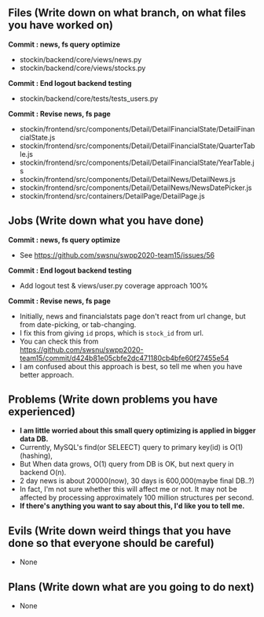 ## Files (Write down on what branch, on what files you have worked on)
**Commit : news, fs query optimize**
  - stockin/backend/core/views/news.py
  - stockin/backend/core/views/stocks.py
  
**Commit : End logout backend testing**
  - stockin/backend/core/tests/tests_users.py
 
**Commit : Revise news, fs page**
  - stockin/frontend/src/components/Detail/DetailFinancialState/DetailFinancialState.js
  - stockin/frontend/src/components/Detail/DetailFinancialState/QuarterTable.js
  - stockin/frontend/src/components/Detail/DetailFinancialState/YearTable.js
  - stockin/frontend/src/components/Detail/DetailNews/DetailNews.js
  - stockin/frontend/src/components/Detail/DetailNews/NewsDatePicker.js
  - stockin/frontend/src/containers/DetailPage/DetailPage.js


## Jobs (Write down what you have done)
**Commit : news, fs query optimize**
  - See https://github.com/swsnu/swpp2020-team15/issues/56
  
**Commit : End logout backend testing**
  - Add logout test & views/user.py coverage approach 100%
  
**Commit : Revise news, fs page**
  - Initially, news and financialstats page don't react from url change, but from date-picking, or tab-changing.
  - I fix this from giving `id` props, which is `stock_id` from url.
  - You can check this from <br/>
  https://github.com/swsnu/swpp2020-team15/commit/d424b81e05cbfe2dc471180cb4bfe60f27455e54
  - I am confused about this approach is best, so tell me when you have better approach.

## Problems (Write down problems you have experienced)
  - **I am little worried about this small query optimizing is applied in bigger data DB.**
  - Currently, MySQL's find(or SELEECT) query to primary key(id) is O(1)(hashing),
  - But When data grows, O(1) query from DB is OK, but next query in backend O(n).
  - 2 day news is about 20000(now), 30 days is 600,000(maybe final DB..?)
  - In fact, I'm not sure whether this will affect me or not. It may not be affected by processing approximately 100 million structures per second.
  - **If there's anything you want to say about this, I'd like you to tell me.**
  
## Evils (Write down weird things that you have done so that everyone should be careful)
  - None

## Plans (Write down what are you going to do next)
  - None 

